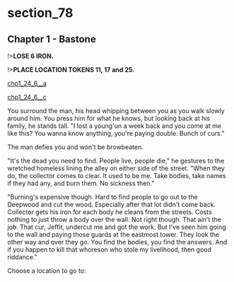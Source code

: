 
# section_78

## Chapter 1 - Bastone

!>**LOSE 6 IRON.**  

!>**PLACE LOCATION TOKENS 11, 17 and 25.**  

[chp1_24_6__a](../../decomp/app/src/main/res/raw/chp1_24_6__a.mp3 ':include :type=audio')

[chp1_24_6__c](../../decomp/app/src/main/res/raw/chp1_24_6__c.mp3 ':include :type=audio')

You surround the man, his head whipping between you as you walk slowly around him. You press him for what he knows, but looking back at his family, he stands tall. "I lost a young'un a week back and you come at me like this? You wanna know anything, you're paying double. Bunch of curs."

The man defies you and won't be browbeaten.

"It's the dead you need to find. People live, people die," he gestures to the wretched homeless lining the alley on either side of the street. "When they do, the collector comes to clear. It used to be me. Take bodies, take names if they had any, and burn them. No sickness then."

"Burning's expensive though. Hard to find people to go out to the Deepwood and cut the wood. Especially after that lot didn't come back. Collector gets his iron for each body he cleans from the streets. Costs nothing to just throw a body over the wall. Not right though. That ain't the job. That cur, Jeffit, undercut me and got the work. But I've seen him going to the wall and paying those guards at the eastmost tower. They look the other way and over they go. You find the bodies, you find the answers. And if you happen to kill that whoreson who stole my livelihood, then good riddance."

Choose a location to go to:


